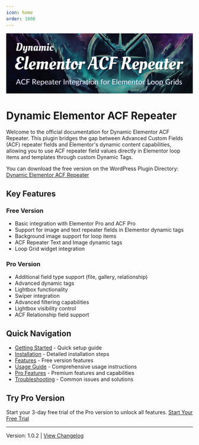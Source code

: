 ```yaml
---
icon: home
order: 1000
---
```


![](/images/home/banner-1544x500.png)

# Dynamic Elementor ACF Repeater

Welcome to the official documentation for Dynamic Elementor ACF Repeater. This plugin bridges the gap between Advanced Custom Fields (ACF) repeater fields and Elementor's dynamic content capabilities, allowing you to use ACF repeater field values directly in Elementor loop items and templates through custom Dynamic Tags.

You can download the free version on the WordPress Plugin Directory: [Dynamic Elementor ACF Repeater](https://wordpress.org/plugins/dynamic-elementor-acf-repeater)

## Key Features

### Free Version
- Basic integration with Elementor Pro and ACF Pro
- Support for image and text repeater fields in Elementor dynamic tags
- Background image support for loop items
- ACF Repeater Text and Image dynamic tags
- Loop Grid widget integration

### Pro Version
- Additional field type support (file, gallery, relationship)
- Advanced dynamic tags
- Lightbox functionality
- Swiper integration
- Advanced filtering capabilities
- Lightbox visibility control
- ACF Relationship field support

## Quick Navigation

- [Getting Started](/getting-started) - Quick setup guide
- [Installation](/installation) - Detailed installation steps
- [Features](/features) - Free version features
- [Usage Guide](/usage-guide) - Comprehensive usage instructions
- [Pro Features](/pro-features) - Premium features and capabilities
- [Troubleshooting](/troubleshooting) - Common issues and solutions

## Try Pro Version

Start your 3-day free trial of the Pro version to unlock all features. [Start Your Free Trial](https://checkout.freemius.com/mode/dialog/plugin/16334/plan/27245/?trial=paid)

---

Version: 1.0.2 | [View Changelog](/changelog) 